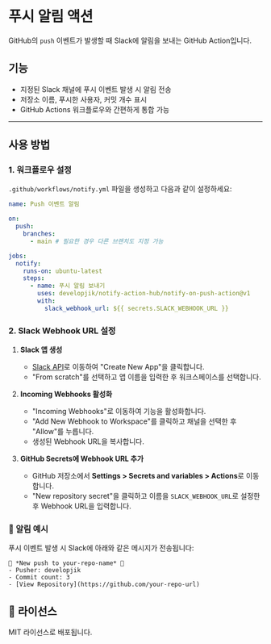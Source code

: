 # 푸시 알림 액션

GitHub의 `push` 이벤트가 발생할 때 Slack에 알림을 보내는 GitHub Action입니다.

## 기능

- 지정된 Slack 채널에 푸시 이벤트 발생 시 알림 전송
- 저장소 이름, 푸시한 사용자, 커밋 개수 표시
- GitHub Actions 워크플로우와 간편하게 통합 가능

---

## 사용 방법

### 1. 워크플로우 설정

`.github/workflows/notify.yml` 파일을 생성하고 다음과 같이 설정하세요:

```yaml
name: Push 이벤트 알림

on:
  push:
    branches:
      - main # 필요한 경우 다른 브랜치도 지정 가능

jobs:
  notify:
    runs-on: ubuntu-latest
    steps:
      - name: 푸시 알림 보내기
        uses: developjik/notify-action-hub/notify-on-push-action@v1
        with:
          slack_webhook_url: ${{ secrets.SLACK_WEBHOOK_URL }}
```

### 2. Slack Webhook URL 설정

1. **Slack 앱 생성**

   - [Slack API](https://api.slack.com/)로 이동하여 "Create New App"을 클릭합니다.
   - "From scratch"를 선택하고 앱 이름을 입력한 후 워크스페이스를 선택합니다.

2. **Incoming Webhooks 활성화**

   - "Incoming Webhooks"로 이동하여 기능을 활성화합니다.
   - "Add New Webhook to Workspace"를 클릭하고 채널을 선택한 후 "Allow"를 누릅니다.
   - 생성된 Webhook URL을 복사합니다.

3. **GitHub Secrets에 Webhook URL 추가**
   - GitHub 저장소에서 **Settings > Secrets and variables > Actions**로 이동합니다.
   - "New repository secret"을 클릭하고 이름을 `SLACK_WEBHOOK_URL`로 설정한 후 Webhook URL을 입력합니다.

### 📩 알림 예시

푸시 이벤트 발생 시 Slack에 아래와 같은 메시지가 전송됩니다:

```
🎉 *New push to your-repo-name* 🎉
- Pusher: developjik
- Commit count: 3
- [View Repository](https://github.com/your-repo-url)
```

## 📜 라이선스

MIT 라이선스로 배포됩니다.
